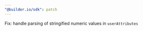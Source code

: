 ```yaml
---
"@builder.io/sdk": patch
---
```


Fix: handle parsing of stringified numeric values in `userAttributes`
